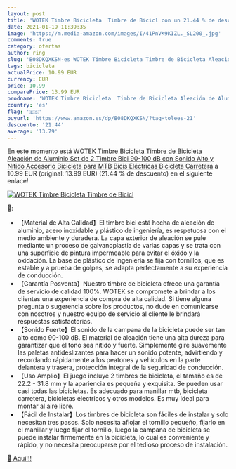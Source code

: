 ```yaml
---
layout: post
title: 'WOTEK Timbre Bicicleta  Timbre de Bicicl con un 21.44 % de descuento'
date: 2021-01-19 11:39:35
image: 'https://m.media-amazon.com/images/I/41PnVK9KIZL._SL200_.jpg'
comments: true
category: ofertas
author: ring
slug: 'B08DKQXKSN-es WOTEK Timbre Bicicleta Timbre de Bicicleta Aleación de...'
tags: bicicleta
actualPrice: 10.99 EUR
currency: EUR
price: 10.99
comparePrice: 13.99 EUR
prodname: 'WOTEK Timbre Bicicleta  Timbre de Bicicleta Aleación de Aluminio  Set de 2 Timbre Bici 90-100 dB con Sonido Alto y Nítido  Accesorio Bicicleta para MTB  Bicis Eléctricas  Bicicleta Carretera'
country: 'es'
flag: '🇪🇸'
buyurl: 'https://www.amazon.es/dp/B08DKQXKSN/?tag=tolees-21'
descuento: '21.44'
average: '13.79'
---
```


En este momento está [WOTEK Timbre Bicicleta  Timbre de Bicicleta Aleación de Aluminio  Set de 2 Timbre Bici 90-100 dB con Sonido Alto y Nítido  Accesorio Bicicleta para MTB  Bicis Eléctricas  Bicicleta Carretera](https://www.amazon.es/dp/B08DKQXKSN/?tag=tolees-21) a 10.99 EUR (original: 13.99 EUR) (21.44 %  de descuento) en el siguiente enlace!

[![WOTEK Timbre Bicicleta  Timbre de Bicicl](https://m.media-amazon.com/images/I/41PnVK9KIZL._SL200_.jpg)](https://www.amazon.es/dp/B08DKQXKSN/?tag=tolees-21)

🔎:

- 【Material de Alta Calidad】El timbre bici está hecha de aleación de aluminio, acero inoxidable y plástico de ingeniería, es respetuosa con el medio ambiente y duradera. La capa exterior de aleación se pule mediante un proceso de galvanoplastia de varias capas y se trata con una superficie de pintura impermeable para evitar el óxido y la oxidación. La base de plástico de ingeniería se fija con tornillos, que es estable y a prueba de golpes, se adapta perfectamente a su experiencia de conducción.
- 【Garantía Posventa】Nuestro timbre de bicicleta ofrece una garantía de servicio de calidad 100%. WOTEK se compromete a brindar a los clientes una experiencia de compra de alta calidad. Si tiene alguna pregunta o sugerencia sobre los productos, no dude en comunicarse con nosotros y nuestro equipo de servicio al cliente le brindará respuestas satisfactorias.
- 【Sonido Fuerte】El sonido de la campana de la bicicleta puede ser tan alto como 90-100 dB. El material de aleación tiene una alta dureza para garantizar que el tono sea nítido y fuerte. Simplemente gire suavemente las paletas antideslizantes para hacer un sonido potente, advirtiendo y recordando rápidamente a los peatones y vehículos en la parte delantera y trasera, protección integral de la seguridad de conducción.
- 【Uso Amplio】El juego incluye 2 timbres de bicicleta, el tamaño es de 22.2 - 31.8 mm y la apariencia es pequeña y exquisita. Se pueden usar casi todas las bicicletas. Es adecuado para manillar mtb, bicicleta carretera, bicicletas electricos y otros modelos. Es muy ideal para montar al aire libre.
- 【Fácil de Instalar】Los timbres de bicicleta son fáciles de instalar y solo necesitan tres pasos. Solo necesita aflojar el tornillo pequeño, fijarlo en el manillar y luego fijar el tornillo, luego la campana de bicicleta se puede instalar firmemente en la bicicleta, lo cual es conveniente y rápido, y no necesita preocuparse por el tedioso proceso de instalación.

[🛒 Aquí!!!](https://www.amazon.es/dp/B08DKQXKSN/?tag=tolees-21)
